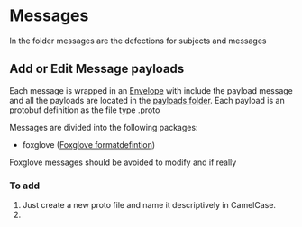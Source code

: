 # Messages

In the folder messages are the defections for subjects and messages 

## Add or Edit Message payloads 

Each message is wrapped in an [Envelope](./Envelope.proto) with include the payload message and all the payloads are located in the [payloads folder](./payloads/). Each payload is an protobuf definition as the file type .proto

Messages are divided into the following packages:
- foxglove ([Foxglove formatdefintion](https://github.com/foxglove/schemas/tree/main/schemas/proto/foxglove)) 

Foxglove messages should be avoided to modify and if really 

### To add

1) Just create a new proto file and name it descriptively in CamelCase.
2) 